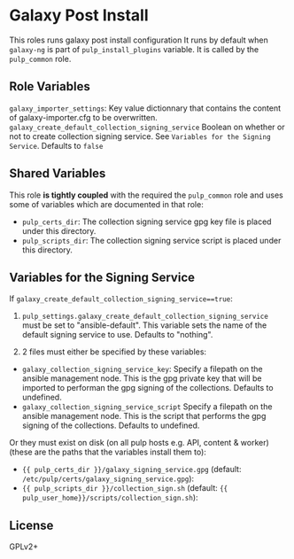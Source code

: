 # Galaxy Post Install

This roles runs galaxy post install configuration
It runs by default when `galaxy-ng` is part of `pulp_install_plugins` variable. It is called by the
`pulp_common` role.

## Role Variables

`galaxy_importer_settings`: Key value dictionnary that contains the content of galaxy-importer.cfg to be overwritten.
`galaxy_create_default_collection_signing_service` Boolean on whether or not to create collection
  signing service. See `Variables for the Signing Service`. Defaults to `false`

## Shared Variables

This role **is tightly coupled** with the required the `pulp_common` role and uses some of
variables which are documented in that role:

* `pulp_certs_dir`: The collection signing service gpg key file is placed under this directory.
* `pulp_scripts_dir`: The collection signing service script is placed under this directory.

## Variables for the Signing Service

If `galaxy_create_default_collection_signing_service==true`:

1. `pulp_settings.galaxy_create_default_collection_signing_service` must be set to "ansible-default".
  This variable sets the name of the default signing service to use. Defaults to "nothing".

2. 2 files must either be specified by these variables:

* `galaxy_collection_signing_service_key`:  Specify a filepath on the ansible management node.
This is the gpg private key that will be imported to performan the gpg signing of the collections.
Defaults to undefined.
* `galaxy_collection_signing_service_script` Specify a filepath on the ansible management node.
This is the script that performs the gpg signing of the collections. Defaults to undefined.

Or they must exist on disk (on all pulp hosts e.g. API, content & worker) (these are the paths that
the variables install them to):

* `{{ pulp_certs_dir }}/galaxy_signing_service.gpg` (default: `/etc/pulp/certs/galaxy_signing_service.gpg`):
* `{{ pulp_scripts_dir }}/collection_sign.sh` (default: `{{ pulp_user_home}}/scripts/collection_sign.sh`):

## License

GPLv2+

